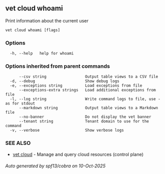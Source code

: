 ## vet cloud whoami

Print information about the current user

```
vet cloud whoami [flags]
```

### Options

```
  -h, --help   help for whoami
```

### Options inherited from parent commands

```
      --csv string                 Output table views to a CSV file
  -d, --debug                      Show debug logs
  -e, --exceptions string          Load exceptions from file
      --exceptions-extra strings   Load additional exceptions from file
  -l, --log string                 Write command logs to file, use - as for stdout
      --markdown string            Output table views to a Markdown file
      --no-banner                  Do not display the vet banner
      --tenant string              Tenant domain to use for the command
  -v, --verbose                    Show verbose logs
```

### SEE ALSO

* [vet cloud](vet_cloud.md)	 - Manage and query cloud resources (control plane)

###### Auto generated by spf13/cobra on 10-Oct-2025
